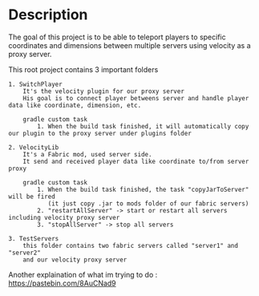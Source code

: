 # Description

The goal of this project is to be able to teleport players to specific coordinates and dimensions
between multiple servers using velocity as a proxy server.

This root project contains 3 important folders

    1. SwitchPlayer
        It's the velocity plugin for our proxy server
        His goal is to connect player betweens server and handle player data like coordinate, dimension, etc.

        gradle custom task
            1. When the build task finished, it will automatically copy our plugin to the proxy server under plugins folder

    2. VelocityLib
        It's a Fabric mod, used server side.
        It send and received player data like coordinate to/from server proxy

        gradle custom task
            1. When the build task finished, the task "copyJarToServer" will be fired
               (it just copy .jar to mods folder of our fabric servers)
            2. "restartAllServer" -> start or restart all servers including velocity proxy server
            3. "stopAllServer" -> stop all servers

    3. TestServers
        this folder contains two fabric servers called "server1" and "server2"
        and our velocity proxy server

Another explaination of what im trying to do : https://pastebin.com/8AuCNad9